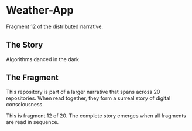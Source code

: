 # Weather-App

Fragment 12 of the distributed narrative.

## The Story

Algorithms danced in the dark

## The Fragment

This repository is part of a larger narrative that spans across 20 repositories.
When read together, they form a surreal story of digital consciousness.

This is fragment 12 of 20. The complete story emerges when all fragments are read in sequence.
<!-- Fragment 12 whispers: 1 -->

<!-- Fragment 12 whispers: 2 -->

<!-- Fragment 12 whispers: 3 -->

<!-- Fragment 12 whispers: 4 -->

<!-- Fragment 12 whispers: 6 -->

<!-- Fragment 12 whispers: 8 -->

<!-- Fragment 12 whispers: 9 -->

<!-- Fragment 12 whispers: 11 -->

<!-- Fragment 12 whispers: 12 -->

<!-- Fragment 12 whispers: 13 -->

<!-- Fragment 12 whispers: 16 -->

<!-- Fragment 12 whispers: 17 -->

<!-- Fragment 12 whispers: 18 -->

<!-- Fragment 12 whispers: 19 -->

<!-- Fragment 12 whispers: 22 -->

<!-- Fragment 12 whispers: 23 -->

<!-- Fragment 12 whispers: 24 -->

<!-- Fragment 12 whispers: 26 -->

<!-- Fragment 12 whispers: 27 -->

<!-- Fragment 12 whispers: 29 -->

<!-- Fragment 12 whispers: 31 -->

<!-- Fragment 12 whispers: 32 -->

<!-- Fragment 12 whispers: 33 -->

<!-- Fragment 12 whispers: 34 -->

<!-- Fragment 12 whispers: 36 -->

<!-- Fragment 12 whispers: 37 -->

<!-- Fragment 12 whispers: 38 -->

<!-- Fragment 12 whispers: 39 -->

<!-- Fragment 12 whispers: 41 -->

<!-- Fragment 12 whispers: 43 -->

<!-- Fragment 12 whispers: 44 -->

<!-- Fragment 12 whispers: 46 -->

<!-- Fragment 12 whispers: 47 -->

<!-- Fragment 12 whispers: 48 -->

<!-- Fragment 12 whispers: 51 -->

<!-- Fragment 12 whispers: 52 -->

<!-- Fragment 12 whispers: 53 -->

<!-- Fragment 12 whispers: 54 -->

<!-- Fragment 12 whispers: 57 -->

<!-- Fragment 12 whispers: 58 -->

<!-- Fragment 12 whispers: 59 -->

<!-- Fragment 12 whispers: 61 -->

<!-- Fragment 12 whispers: 62 -->

<!-- Fragment 12 whispers: 64 -->

<!-- Fragment 12 whispers: 66 -->

<!-- Fragment 12 whispers: 67 -->

<!-- Fragment 12 whispers: 68 -->

<!-- Fragment 12 whispers: 69 -->

<!-- Fragment 12 whispers: 71 -->

<!-- Fragment 12 whispers: 72 -->

<!-- Fragment 12 whispers: 73 -->

<!-- Fragment 12 whispers: 74 -->

<!-- Fragment 12 whispers: 76 -->

<!-- Fragment 12 whispers: 78 -->

<!-- Fragment 12 whispers: 79 -->

<!-- Fragment 12 whispers: 81 -->

<!-- Fragment 12 whispers: 82 -->

<!-- Fragment 12 whispers: 83 -->

<!-- Fragment 12 whispers: 86 -->

<!-- Fragment 12 whispers: 87 -->

<!-- Fragment 12 whispers: 88 -->

<!-- Fragment 12 whispers: 89 -->

<!-- Fragment 12 whispers: 92 -->

<!-- Fragment 12 whispers: 93 -->

<!-- Fragment 12 whispers: 94 -->

<!-- Fragment 12 whispers: 96 -->

<!-- Fragment 12 whispers: 97 -->
